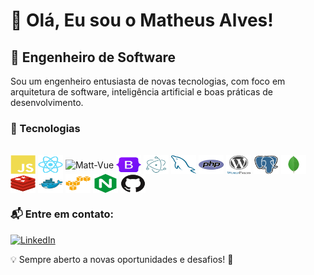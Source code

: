 # 👋 Olá, Eu sou o Matheus Alves!

## 🚀 Engenheiro de Software

Sou um engenheiro entusiasta de novas tecnologias, com foco em arquitetura de software, inteligência artificial e boas práticas de desenvolvimento.
### 📌 Tecnologias

<div style="display: inline_block"><br>
  <img align="center" alt="Matt-Js" height="30" width="40" src="https://raw.githubusercontent.com/devicons/devicon/master/icons/javascript/javascript-plain.svg">  
  <img align="center" alt="Matt-React" height="30" width="40" src="https://raw.githubusercontent.com/devicons/devicon/master/icons/react/react-original.svg">
  <img align="center" alt="Matt-Vue" height="30" width="40" src="https://cdn.jsdelivr.net/gh/devicons/devicon/icons/vuejs/vuejs-original.svg">
  <img align="center" alt="Matt-Bootstrap" height="30" width="40" src="https://raw.githubusercontent.com/devicons/devicon/master/icons/bootstrap/bootstrap-original.svg">
  <img align="center" alt="Matt-Electron" height="30" width="40" src="https://raw.githubusercontent.com/devicons/devicon/master/icons/electron/electron-original.svg">
  <img align="center" alt="Matt-MySQL" height="30" width="40" src="https://raw.githubusercontent.com/devicons/devicon/master/icons/mysql/mysql-original.svg">
  <img align="center" alt="Matt-PHP" height="30" width="40" src="https://raw.githubusercontent.com/devicons/devicon/master/icons/php/php-original.svg">
  <img align="center" alt="Matt-WordPress" height="30" width="40" src="https://raw.githubusercontent.com/devicons/devicon/master/icons/wordpress/wordpress-original.svg">
  <img align="center" alt="Matt-PostgreSQL" height="30" width="40" src="https://raw.githubusercontent.com/devicons/devicon/master/icons/postgresql/postgresql-original.svg">
  <img align="center" alt="Matt-MongoDB" height="30" width="40" src="https://raw.githubusercontent.com/devicons/devicon/master/icons/mongodb/mongodb-original.svg">
  <img align="center" alt="Matt-Redis" height="30" width="40" src="https://raw.githubusercontent.com/devicons/devicon/master/icons/redis/redis-original.svg">
  <img align="center" alt="Matt-Docker" height="30" width="40" src="https://raw.githubusercontent.com/devicons/devicon/master/icons/docker/docker-original.svg">
  <img align="center" alt="Matt-AWS" height="30" width="40" src="https://raw.githubusercontent.com/devicons/devicon/master/icons/amazonwebservices/amazonwebservices-original.svg">
  <img align="center" alt="Matt-Nginx" height="30" width="40" src="https://raw.githubusercontent.com/devicons/devicon/master/icons/nginx/nginx-original.svg">
  <img align="center" alt="Matt-GitHubActions" height="30" width="40" src="https://raw.githubusercontent.com/devicons/devicon/master/icons/github/github-original.svg">
</div>

### 📬 Entre em contato:

[![LinkedIn](https://img.shields.io/badge/LinkedIn-0077B5?style=for-the-badge&logo=linkedin&logoColor=white)](https://www.linkedin.com/in/matheusalveso/)  

💡 Sempre aberto a novas oportunidades e desafios! 🚀

